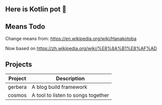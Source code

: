 ## Here is Kotlin pot 👋

## Means Todo

Change means from: https://en.wikipedia.org/wiki/Hanakotoba

Now based on https://zh.wikipedia.org/wiki/%E8%8A%B1%E8%AF%AD

## Projects

| Project | Description |
| -- | -- |
| gerbera | A blog build framework |
| cosmos | A tool to listen to songs together |
